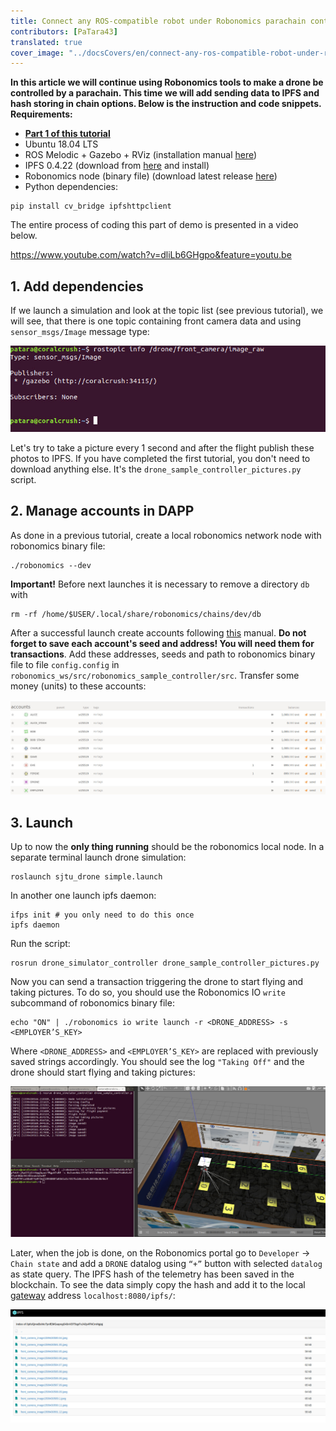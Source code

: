 ```yaml
---
title: Connect any ROS-compatible robot under Robonomics parachain control. Part 2, IPFS
contributors: [PaTara43]
translated: true
cover_image: "../docsCovers/en/connect-any-ros-compatible-robot-under-robonomics-parachain-control-2.png"
---
```


**In this article we will continue using Robonomics tools to make a drone be controlled by a parachain. This time we will add sending data to IPFS and hash storing in chain options. Below is the instruction and code snippets. Requirements:**
- [**Part 1 of this tutorial**](/docs/connect-any-ros-compatible-robot-under-robonomics-parachain-control-1)
- Ubuntu 18.04 LTS
- ROS Melodic + Gazebo + RViz (installation manual [here](http://wiki.ros.org/melodic/Installation))
- IPFS 0.4.22 (download from [here](https://dist.ipfs.io/go-ipfs/v0.4.22/go-ipfs_v0.4.22_linux-386.tar.gz) and install)
- Robonomics node (binary file) (download latest release [here](https://github.com/airalab/robonomics/releases))
- Python dependencies:
```
pip install cv_bridge ipfshttpclient
```
The entire process of coding this part of demo is presented in a video below.

https://www.youtube.com/watch?v=dliLb6GHgpo&feature=youtu.be


## 1. Add dependencies
If we launch a simulation and look at the topic list (see previous tutorial), we will see, that there is one topic containing front camera data and using `sensor_msgs/Image` message type:

![front_camera](../images/drone-demo/front_camera.jpg "front_camera")

Let's try to take a picture every 1 second and after the flight publish these photos to IPFS. If you have completed the first tutorial, you don't need to download anything else. It's the `drone_sample_controller_pictures.py` script.
## 2. Manage accounts in DAPP
As done in a previous tutorial, create a local robonomics network node with robonomics binary file:
```
./robonomics --dev
```
**Important!** Before next launches it is necessary to remove a directory `db` with
```
rm -rf /home/$USER/.local/share/robonomics/chains/dev/db
```
After a successful launch create accounts following [this](/docs/create-account-in-dapp) manual. **Do not forget to save each account's seed and address! You will need them for transactions**. Add these addresses, seeds and path to robonomics binary file to file `config.config` in `robonomics_ws/src/robonomics_sample_controller/src`. Transfer some money (units) to these accounts:

![balances](../images/drone-demo/balances.jpg "balances")
## 3. Launch
Up to now the **only thing running** should be the robonomics local node. In a separate terminal launch drone simulation:
```
roslaunch sjtu_drone simple.launch
```
In another one launch ipfs daemon:
```
ifps init # you only need to do this once
ipfs daemon
```
Run the script:
```
rosrun drone_simulator_controller drone_sample_controller_pictures.py
```
Now you can send a transaction triggering the drone to start flying and taking pictures. To do so, you should use the Robonomics IO `write` subcommand of robonomics binary file:
```
echo "ON" | ./robonomics io write launch -r <DRONE_ADDRESS> -s <EMPLOYER’S_KEY>
```
Where `<DRONE_ADDRESS>`  and `<EMPLOYER’S_KEY>` are replaced with  previously saved strings accordingly.
You should see the log `"Taking Off"` and the drone should start flying and taking pictures:

![flying_picturing](../images/drone-demo/flying_picturing.jpg "flying_picturing")

Later, when the job is done, on the Robonomics portal go to `Developer` -> `Chain state` and add a `DRONE` datalog using `“+”` button with selected `datalog` as state query. The IPFS hash of the telemetry has been saved in the blockchain. To see the data simply copy the hash and add it to the local [gateway](https://gateway.ipfs.io/ipfs/QmeYYwD4y4DgVVdAzhT7wW5vrvmbKPQj8wcV2pAzjbj886/docs/getting-started/) address `localhost:8080/ipfs/`:

![Voila](../images/drone-demo/datalog.jpg "Voila")
